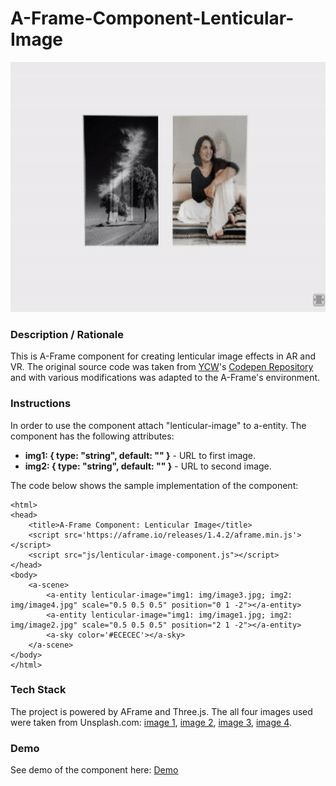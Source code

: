 # A-Frame-Component-Lenticular-Image
<img src="img/screenshot.gif" title="Video screen capture" alt="Video screen capture" height="400">

### **Description / Rationale**
This is A-Frame component for creating lenticular image effects in AR and VR. The original source code was taken from <a href="https://twitter.com/ycwhk?lang=en">YCW</a>'s <a href="https://codepen.io/ycw/pen/xxVPMwB">Codepen Repository</a> and with various modifications was adapted to the A-Frame's environment.


### **Instructions**
In order to use the component attach "lenticular-image" to a-entity. The component has the following attributes: 
* <b>img1: { type: "string", default: "" }</b> - URL to first image.
* <b>img2: { type: "string", default: "" }</b> - URL to second image.

The code below shows the sample implementation of the component:
```
<html>
<head>
    <title>A-Frame Component: Lenticular Image</title>
    <script src='https://aframe.io/releases/1.4.2/aframe.min.js'></script>
    <script src="js/lenticular-image-component.js"></script>
</head>
<body>
    <a-scene>
        <a-entity lenticular-image="img1: img/image3.jpg; img2: img/image4.jpg" scale="0.5 0.5 0.5" position="0 1 -2"></a-entity>
        <a-entity lenticular-image="img1: img/image1.jpg; img2: img/image2.jpg" scale="0.5 0.5 0.5" position="2 1 -2"></a-entity>
        <a-sky color='#ECECEC'></a-sky>
    </a-scene>
</body>
</html>
```

### **Tech Stack**
The project is powered by AFrame and Three.js. The all four images used were taken from Unsplash.com: 
<a href="https://images.unsplash.com/photo-1534330207526-8e81f10ec6fc?ixlib=rb-4.0.3&q=85&fm=jpg&crop=entropy&cs=srgb=sasha-freemind-Pv5WeEyxMWU-unsplash.jpg">image 1</a>, <a href="https://images.unsplash.com/photo-1568602471122-7832951cc4c5?ixlib=rb-4.0.3&q=85&fm=jpg&crop=entropy&cs=srgb=christian-buehner-DItYlc26zVI-unsplash.jpg">image 2</a>, <a href="https://images.unsplash.com/photo-1592621385612-4d7129426394?ixlib=rb-4.0.3&q=85&fm=jpg&crop=entropy&cs=srgb=jonathan-borba-n1B6ftPB5Eg-unsplash.jpg">image 3</a>, <a href="https://images.unsplash.com/photo-1446149330071-2f5996cb1b5e?ixlib=rb-4.0.3&q=85&fm=jpg&crop=entropy&cs=srgb=alex-padurariu-qJmfb_wWXhw-unsplash.jpg">image 4</a>.
        
### **Demo**
See demo of the component here: [Demo](https://lenticular-image.glitch.me/)
